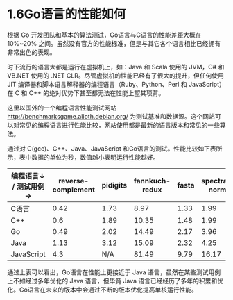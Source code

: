 # 1.6Go语言的性能如何

根据 Go 开发团队和基本的算法测试，Go语言与C语言的性能差距大概在 10%~20% 之间。虽然没有官方的性能标准，但是与其它各个语言相比已经拥有非常出色的表现。

时下流行的语言大都是运行在虚拟机上，如：Java 和 Scala 使用的 JVM，C# 和 VB.NET 使用的 .NET CLR。尽管虚拟机的性能已经有了很大的提升，但任何使用 JIT 编译器和脚本语言解释器的编程语言（Ruby、Python、Perl 和 JavaScript）在 C 和 C++ 的绝对优势下甚至都无法在性能上望其项背。

这里以国外的一个编程语言性能测试网站 http://benchmarksgame.alioth.debian.org/ 为测试基准和数据源。这个网站可以对常见的编程语言进行性能比较，网站使用都是最新的语言版本和常见的一些算法。

通过对 C(gcc)、C++、Java、JavaScript 和Go语言的测试。性能比较如下表所示，表中数据的单位为秒，数值越小表明运行性能越好。

| 编程语言↓ / 测试用例→ | reverse-complement | pidigits | fannkuch-redux | fasta | spectral-norm | n-body | k-nucleotide | mandelbrot | binary-trees | regex-redux |
| --------------------- | ------------------ | -------- | -------------- | ----- | ------------- | ------ | ------------ | ---------- | ------------ | ----------- |
| C语言                 | 0.42               | 1.73     | 8.97           | 1.33  | 1.99          | 9.96   | 5.38         | 1.65       | 2.38         | 1.45        |
| C++                   | 0.6                | 1.89     | 10.35          | 1.48  | 1.99          | 9.31   | 7.18         | 1.73       | 2.36         | 17.14       |
| Go                    | 0.49               | 2.02     | 14.49          | 2.17  | 3.96          | 21.47  | 14.79        | 5.46       | 35.18        | 29.29       |
| Java                  | 1.13               | 3.12     | 15.09          | 2.32  | 4.25          | 22.56  | 8.38         | 6.08       | 8.58         | 10.38       |
| JavaScript            | 4.3                | N/A      | 81.49          | 9.79  | 16.17         | 28.74  | 66.07        | 19.04      | 53.64        | 4.44        |


通过上表可以看出，Go语言在性能上更接近于 Java 语言，虽然在某些测试用例上不如经过多年优化的 Java 语言，但毕竟 Java 语言已经经历了多年的积累和优化。Go语言在未来的版本中会通过不断的版本优化提高单核运行性能。
